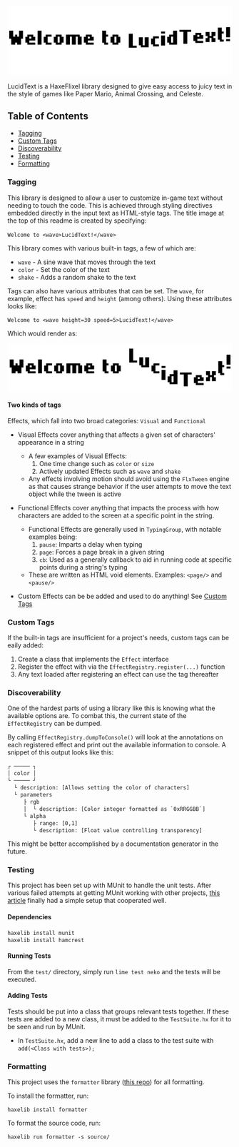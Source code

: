 ![LucidTest](assets/images/ludic.gif?raw=true "LucidText")

LucidText is a HaxeFlixel library designed to give easy access to juicy text in the style of games like Paper Mario, Animal Crossing, and Celeste.

## Table of Contents

* [Tagging](#tagging)
* [Custom Tags](#custom-tags)
* [Discoverability](#discoverability)
* [Testing](#testing)
* [Formatting](#formatting)

### Tagging

This library is designed to allow a user to customize in-game text without needing to touch the code. This is achieved through styling directives embedded directly in the input text as HTML-style tags. The title image at the top of this readme is created by specifying:

`Welcome to <wave>LucidText!</wave>`

This library comes with various built-in tags, a few of which are:

* `wave` - A sine wave that moves through the text
* `color` - Set the color of the text
* `shake` - Adds a random shake to the text

Tags can also have various attributes that can be set. The `wave`, for example, effect has `speed` and `height` (among others). Using these attributes looks like:
```
Welcome to <wave height=30 speed=5>LucidText!</wave>
```
Which would render as:

![LucidTest](assets/images/lucid_options.gif?raw=true "LucidText")

#### **Two kinds of tags**

Effects, which fall into two broad categories: `Visual` and `Functional`

* Visual Effects cover anything that affects a given set of characters' appearance in a string
	* A few examples of Visual Effects:
		1. One time change such as `color` or `size`
		1. Actively updated Effects such as `wave` and `shake`
	* Any effects involving motion should avoid using the `FlxTween` engine as that causes strange behavior if the user attempts to move the text object while the tween is active
* Functional Effects cover anything that impacts the process with how characters are added to the screen at a specific point in the string.
	* Functional Effects are generally used in `TypingGroup`, with notable examples being:
		1. `pause`: Imparts a delay when typing
		2. `page`: Forces a page break in a given string
		3. `cb`: Used as a generally callback to aid in running code at specific points during a string's typing
	* These are written as HTML void elements. Examples: `<page/>` and `<pause/>`

* Custom Effects can be be added and used to do anything! See [Custom Tags](#custom-tags)

### Custom Tags

If the built-in tags are insufficient for a project's needs, custom tags can be eaily added:

1. Create a class that implements the `Effect` interface
1. Register the effect with via the `EffectRegistry.register(...)` function
1. Any text loaded after registering an effect can use the tag thereafter

### Discoverability

One of the hardest parts of using a library like this is knowing what the available options are. To combat this, the current state of the `EffectRegistry` can be dumped.

By calling `EffectRegistry.dumpToConsole()` will look at the annotations on each registered effect and print out the available information to console. A snippet of this output looks like this:

```
┌ ───── ┐
│ color │
└ ───── ┘
  └ description: [Allows setting the color of characters]
  └ parameters
     ├ rgb
     │  └ description: [Color integer formatted as `0xRRGGBB`]
     └ alpha
        ├ range: [0,1]
        └ description: [Float value controlling transparency]
```

This might be better accomplished by a documentation generator in the future.

### Testing

This project has been set up with MUnit to handle the unit tests. After various failed attempts at getting MUnit working with other projects, [this article](https://ashes999.github.io/learnhaxe/integration-testing-in-munit-with-haxeflixel.html) finally had a simple setup that cooperated well.

#### **Dependencies**

```
haxelib install munit
haxelib install hamcrest
```

#### **Running Tests**

From the `test/` directory, simply run `lime test neko` and the tests will be executed.

#### **Adding Tests**

Tests should be put into a class that groups relevant tests together. If these tests are added to a new class, it must be added to the `TestSuite.hx` for it to be seen and run by MUnit.
* In `TestSuite.hx`, add a new line to add a class to the test suite with `add(<Class with tests>);`

### Formatting

This project uses the `formatter` library ([this repo](https://github.com/HaxeCheckstyle/haxe-formatter)) for all formatting.

To install the formatter, run:
```
haxelib install formatter
```

To format the source code, run:
```
haxelib run formatter -s source/
```

